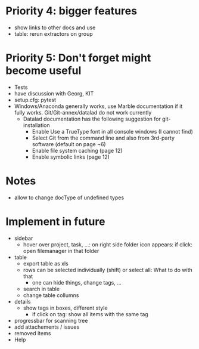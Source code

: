 # Priority 4: bigger features
- show links to other docs and use
- table: rerun extractors on group

# Priority 5: Don't forget might become useful
- Tests
- have discussion with Georg, KIT
- setup.cfg: pytest
- Windows/Anaconda generally works, use Marble documentation if it fully works. Git/Git-annex/datalad do not work currently
  - Datalad documentation has the following suggestion for git-installation
    - Enable Use a TrueType font in all console windows  (I cannot find)
    - Select Git from the command line and also from 3rd-party software (default on page ~6)
    - Enable file system caching (page 12)
    - Enable symbolic links (page 12)


# Notes
- allow to change docType of undefined types

# Implement in future
- sidebar
  - hover over project, task, ...: on right side folder icon appears: if click: open filemanager in that folder
- table
  - export table as xls
  - rows can be selected individually (shift) or select all: What to do with that
    - one can hide things, change tags, ...
  - search in table
  - change table collumns
- details
  - show tags in boxes, different style
    - if click on tag: show all items with the same tag
- progressbar for scanning tree
- add attachements / issues
- removed items
- Help